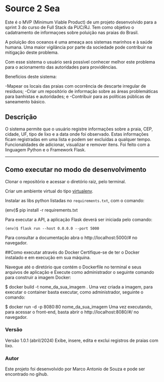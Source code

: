 # Source 2 Sea

Este é o MVP (Minimum Viable Product) de um projeto desenvolvido para a sprint 3 do curso de Full Stack da PUC/RJ. Tem como objetivo o cadatramento de informaçoes sobre poluição nas praias do Brasil. 

A poluição dos oceanos é uma ameaça aos sistemas marinhos e à saúde humana. Uma maior vigilância por parte da sociedade pode contribuir na mitigação deste problema.

Com esse sistema o usuário será possível conhecer melhor este problema para o acionamento das autoridades para providências.

Benefícios deste sistema:

-Mapear os locais das praias com ocorrência de descarte irregular de resíduos; 
-Criar um repositório de informação sobre as áreas problemáticas para banhistas e autoridades; e
-Contribuir para as políticas públicas de saneamento básico.

## Descrição

O sistema permite que o usuário registre informações sobre a praia, CEP, cidade, UF, tipo de lixo e a data onde foi observado. Estas informações ficam registradas em uma lista e podem ser excluídas a qualquer tempo. Funcionalidades de adicionar, visualizar e remover itens. Foi feito com a linguagem Python e o Framework Flask.

---
## Como executar no modo de desenvolvimento

Clonar o repositório e acessar o diretório raiz, pelo terminal.

Criar um ambiente virtual do tipo [virtualenv](https://virtualenv.pypa.io/en/latest/installation.html).

Instalar as libs python listadas no `requirements.txt`, com o comando:

(env)$ pip install -r requirements.txt


Para executar a API, a aplicação Flask deverá ser iniciada pelo comando:

```
(env)$ flask run --host 0.0.0.0 --port 5000
```
Para consultar a documentação abra o http://localhost:5000/# no navegador.

##Como executar através do Docker
Certifique-se de ter o Docker instalado e em execução em sua máquina.

Navegue até o diretório que contém o Dockerfile no terminal e seus arquivos de aplicação e Execute como administrador o seguinte comando para construir a imagem Docker:

$ docker build -t nome_da_sua_imagem .
Uma vez criada a imagem, para executar o container basta executar, como administrador, seguinte o comando:

$ docker run -d -p 8080:80 nome_da_sua_imagem
Uma vez executando, para acessar o front-end, basta abrir o http://localhost:8080/#/ no navegador.

### Versão

Versão 1.0.1 (abril/2024)
Exibe, insere, edita e exclui registros de praias com lixo.

### Autor

Este projeto foi desenvolvido por Marco Antonio de Souza e pode ser encontrado no gihub.
